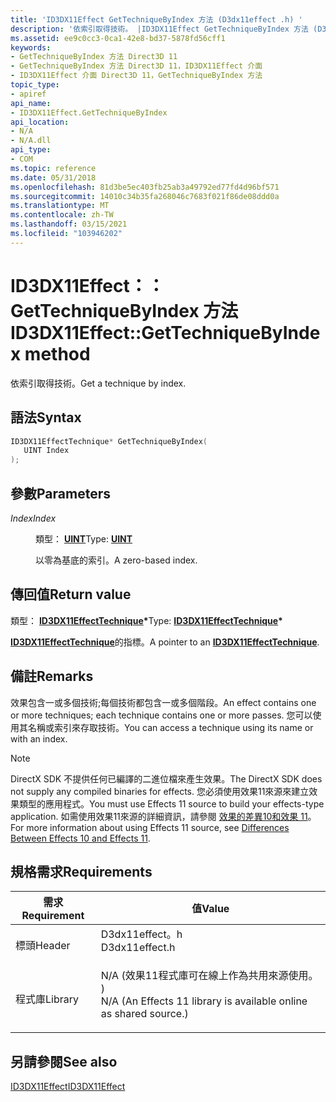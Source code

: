 ```yaml
---
title: 'ID3DX11Effect GetTechniqueByIndex 方法 (D3dx11effect .h) '
description: '依索引取得技術。 |ID3DX11Effect GetTechniqueByIndex 方法 (D3dx11effect .h) '
ms.assetid: ee9c0cc3-0ca1-42e8-bd37-5878fd56cff1
keywords:
- GetTechniqueByIndex 方法 Direct3D 11
- GetTechniqueByIndex 方法 Direct3D 11，ID3DX11Effect 介面
- ID3DX11Effect 介面 Direct3D 11，GetTechniqueByIndex 方法
topic_type:
- apiref
api_name:
- ID3DX11Effect.GetTechniqueByIndex
api_location:
- N/A
- N/A.dll
api_type:
- COM
ms.topic: reference
ms.date: 05/31/2018
ms.openlocfilehash: 81d3be5ec403fb25ab3a49792ed77fd4d96bf571
ms.sourcegitcommit: 14010c34b35fa268046c7683f021f86de08ddd0a
ms.translationtype: MT
ms.contentlocale: zh-TW
ms.lasthandoff: 03/15/2021
ms.locfileid: "103946202"
---
```

# <a name="id3dx11effectgettechniquebyindex-method"></a><span data-ttu-id="068c7-107">ID3DX11Effect：： GetTechniqueByIndex 方法</span><span class="sxs-lookup"><span data-stu-id="068c7-107">ID3DX11Effect::GetTechniqueByIndex method</span></span>

<span data-ttu-id="068c7-108">依索引取得技術。</span><span class="sxs-lookup"><span data-stu-id="068c7-108">Get a technique by index.</span></span>

## <a name="syntax"></a><span data-ttu-id="068c7-109">語法</span><span class="sxs-lookup"><span data-stu-id="068c7-109">Syntax</span></span>


```C++
ID3DX11EffectTechnique* GetTechniqueByIndex(
   UINT Index
);
```



## <a name="parameters"></a><span data-ttu-id="068c7-110">參數</span><span class="sxs-lookup"><span data-stu-id="068c7-110">Parameters</span></span>

<dl> <dt>

<span data-ttu-id="068c7-111">*Index*</span><span class="sxs-lookup"><span data-stu-id="068c7-111">*Index*</span></span> 
</dt> <dd>

<span data-ttu-id="068c7-112">類型： **[ **UINT**](/windows/desktop/WinProg/windows-data-types)**</span><span class="sxs-lookup"><span data-stu-id="068c7-112">Type: **[**UINT**](/windows/desktop/WinProg/windows-data-types)**</span></span>

<span data-ttu-id="068c7-113">以零為基底的索引。</span><span class="sxs-lookup"><span data-stu-id="068c7-113">A zero-based index.</span></span>

</dd> </dl>

## <a name="return-value"></a><span data-ttu-id="068c7-114">傳回值</span><span class="sxs-lookup"><span data-stu-id="068c7-114">Return value</span></span>

<span data-ttu-id="068c7-115">類型： **[ **ID3DX11EffectTechnique**](id3dx11effecttechnique.md)\***</span><span class="sxs-lookup"><span data-stu-id="068c7-115">Type: **[**ID3DX11EffectTechnique**](id3dx11effecttechnique.md)\***</span></span>

<span data-ttu-id="068c7-116">[**ID3DX11EffectTechnique**](id3dx11effecttechnique.md)的指標。</span><span class="sxs-lookup"><span data-stu-id="068c7-116">A pointer to an [**ID3DX11EffectTechnique**](id3dx11effecttechnique.md).</span></span>

## <a name="remarks"></a><span data-ttu-id="068c7-117">備註</span><span class="sxs-lookup"><span data-stu-id="068c7-117">Remarks</span></span>

<span data-ttu-id="068c7-118">效果包含一或多個技術;每個技術都包含一或多個階段。</span><span class="sxs-lookup"><span data-stu-id="068c7-118">An effect contains one or more techniques; each technique contains one or more passes.</span></span> <span data-ttu-id="068c7-119">您可以使用其名稱或索引來存取技術。</span><span class="sxs-lookup"><span data-stu-id="068c7-119">You can access a technique using its name or with an index.</span></span>

> [!Note]  
> <span data-ttu-id="068c7-120">DirectX SDK 不提供任何已編譯的二進位檔來產生效果。</span><span class="sxs-lookup"><span data-stu-id="068c7-120">The DirectX SDK does not supply any compiled binaries for effects.</span></span> <span data-ttu-id="068c7-121">您必須使用效果11來源來建立效果類型的應用程式。</span><span class="sxs-lookup"><span data-stu-id="068c7-121">You must use Effects 11 source to build your effects-type application.</span></span> <span data-ttu-id="068c7-122">如需使用效果11來源的詳細資訊，請參閱 [效果的差異10和效果 11](d3d11-graphics-programming-guide-effects-differences.md)。</span><span class="sxs-lookup"><span data-stu-id="068c7-122">For more information about using Effects 11 source, see [Differences Between Effects 10 and Effects 11](d3d11-graphics-programming-guide-effects-differences.md).</span></span>

 

## <a name="requirements"></a><span data-ttu-id="068c7-123">規格需求</span><span class="sxs-lookup"><span data-stu-id="068c7-123">Requirements</span></span>



| <span data-ttu-id="068c7-124">需求</span><span class="sxs-lookup"><span data-stu-id="068c7-124">Requirement</span></span> | <span data-ttu-id="068c7-125">值</span><span class="sxs-lookup"><span data-stu-id="068c7-125">Value</span></span> |
|--------------------|----------------------------------------------------------------------------------------------------------------------------------------------|
| <span data-ttu-id="068c7-126">標頭</span><span class="sxs-lookup"><span data-stu-id="068c7-126">Header</span></span><br/>  | <dl> <span data-ttu-id="068c7-127"><dt>D3dx11effect。h</dt></span><span class="sxs-lookup"><span data-stu-id="068c7-127"><dt>D3dx11effect.h</dt></span></span> </dl>                                                    |
| <span data-ttu-id="068c7-128">程式庫</span><span class="sxs-lookup"><span data-stu-id="068c7-128">Library</span></span><br/> | <dl> <span data-ttu-id="068c7-129"><dt>N/A (效果11程式庫可在線上作為共用來源使用。 ) </dt></span><span class="sxs-lookup"><span data-stu-id="068c7-129"><dt>N/A (An Effects 11 library is available online as shared source.)</dt></span></span> </dl> |



## <a name="see-also"></a><span data-ttu-id="068c7-130">另請參閱</span><span class="sxs-lookup"><span data-stu-id="068c7-130">See also</span></span>

<dl> <dt>

[<span data-ttu-id="068c7-131">ID3DX11Effect</span><span class="sxs-lookup"><span data-stu-id="068c7-131">ID3DX11Effect</span></span>](id3dx11effect.md)
</dt> </dl>

 

